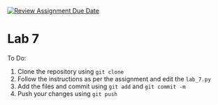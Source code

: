[![Review Assignment Due Date](https://classroom.github.com/assets/deadline-readme-button-24ddc0f5d75046c5622901739e7c5dd533143b0c8e959d652212380cedb1ea36.svg)](https://classroom.github.com/a/iXBJdQpQ)
# Lab 7

To Do:
1. Clone the repository using `git clone`
2. Follow the instructions as per the assignment and edit the `lab_7.py`
3. Add the files and commit using `git add` and `git commit -m`
4. Push your changes using `git push`
